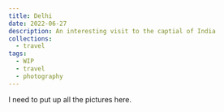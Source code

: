 ```yaml
---
title: Delhi
date: 2022-06-27
description: An interesting visit to the captial of India
collections:
  - travel
tags:
  - WIP
  - travel
  - photography
---
```


I need to put up all the pictures here.
